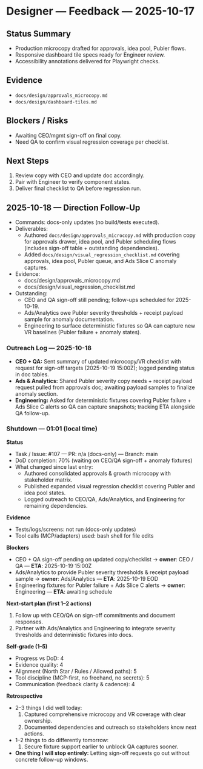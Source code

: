 # Designer — Feedback — 2025-10-17

## Status Summary

- Production microcopy drafted for approvals, idea pool, Publer flows.
- Responsive dashboard tile specs ready for Engineer review.
- Accessibility annotations delivered for Playwright checks.

## Evidence

- `docs/design/approvals_microcopy.md`
- `docs/design/dashboard-tiles.md`

## Blockers / Risks

- Awaiting CEO/mgmt sign-off on final copy.
- Need QA to confirm visual regression coverage per checklist.

## Next Steps

1. Review copy with CEO and update doc accordingly.
2. Pair with Engineer to verify component states.
3. Deliver final checklist to QA before regression run.

## 2025-10-18 — Direction Follow-Up

- Commands: docs-only updates (no build/tests executed).
- Deliverables:
  - Authored `docs/design/approvals_microcopy.md` with production copy for approvals drawer, idea pool, and Publer scheduling flows (includes sign-off table + outstanding dependencies).
  - Added `docs/design/visual_regression_checklist.md` covering approvals, idea pool, Publer queue, and Ads Slice C anomaly captures.
- Evidence:
  - docs/design/approvals_microcopy.md
  - docs/design/visual_regression_checklist.md
- Outstanding:
  - CEO and QA sign-off still pending; follow-ups scheduled for 2025-10-19.
  - Ads/Analytics owe Publer severity thresholds + receipt payload sample for anomaly documentation.
  - Engineering to surface deterministic fixtures so QA can capture new VR baselines (Publer failure + anomaly states).

### Outreach Log — 2025-10-18

- **CEO + QA:** Sent summary of updated microcopy/VR checklist with request for sign-off targets (2025-10-19 15:00Z); logged pending status in doc tables.
- **Ads & Analytics:** Shared Publer severity copy needs + receipt payload request pulled from approvals doc; awaiting payload samples to finalize anomaly section.
- **Engineering:** Asked for deterministic fixtures covering Publer failure + Ads Slice C alerts so QA can capture snapshots; tracking ETA alongside QA follow-up.

### Shutdown — 01:01 (local time)

**Status**

- Task / Issue: #107 — PR: n/a (docs-only) — Branch: main
- DoD completion: 70% (waiting on CEO/QA sign-off + anomaly fixtures)
- What changed since last entry:
  - Authored consolidated approvals & growth microcopy with stakeholder matrix.
  - Published expanded visual regression checklist covering Publer and idea pool states.
  - Logged outreach to CEO/QA, Ads/Analytics, and Engineering for remaining dependencies.

**Evidence**

- Tests/logs/screens: not run (docs-only updates)
- Tool calls (MCP/adapters) used: bash shell for file edits

**Blockers**

- CEO + QA sign-off pending on updated copy/checklist → **owner**: CEO / QA — **ETA**: 2025-10-19 15:00Z
- Ads/Analytics to provide Publer severity thresholds & receipt payload sample → **owner**: Ads/Analytics — **ETA**: 2025-10-19 EOD
- Engineering fixtures for Publer failure + Ads Slice C alerts → **owner**: Engineering — **ETA**: awaiting schedule

**Next-start plan (first 1–2 actions)**

1. Follow up with CEO/QA on sign-off commitments and document responses.
2. Partner with Ads/Analytics and Engineering to integrate severity thresholds and deterministic fixtures into docs.

**Self-grade (1–5)**

- Progress vs DoD: 4
- Evidence quality: 4
- Alignment (North Star / Rules / Allowed paths): 5
- Tool discipline (MCP-first, no freehand, no secrets): 5
- Communication (feedback clarity & cadence): 4

**Retrospective**

- 2–3 things I did well today:
  1. Captured comprehensive microcopy and VR coverage with clear ownership.
  2. Documented dependencies and outreach so stakeholders know next actions.
- 1–2 things to do differently tomorrow:
  1. Secure fixture support earlier to unblock QA captures sooner.
- **One thing I will stop entirely:** Letting sign-off requests go out without concrete follow-up windows.
